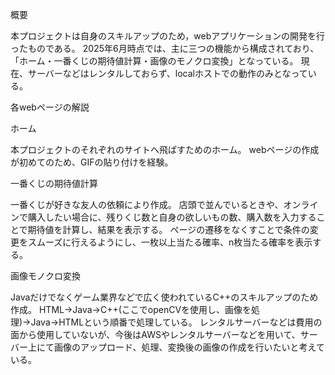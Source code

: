 概要

本プロジェクトは自身のスキルアップのため，webアプリケーションの開発を行ったものである。
2025年6月時点では、主に三つの機能から構成されており、「ホーム・一番くじの期待値計算・画像のモノクロ変換」となっている。
現在、サーバーなどはレンタルしておらず、localホストでの動作のみとなっている。

各webページの解説

ホーム

本プロジェクトのそれぞれのサイトへ飛ばすためのホーム。
webページの作成が初めてのため、GIFの貼り付けを経験。

一番くじの期待値計算

一番くじが好きな友人の依頼により作成。
店頭で並んでいるときや、オンラインで購入したい場合に、残りくじ数と自身の欲しいもの数、購入数を入力することで期待値を計算し、結果を表示する。
ページの遷移をなくすことで条件の変更をスムーズに行えるようにし、一枚以上当たる確率、n枚当たる確率を表示する。

画像モノクロ変換

Javaだけでなくゲーム業界などで広く使われているC++のスキルアップのため作成。
HTML→Java→C++(ここでopenCVを使用し、画像を処理)→Java→HTMLという順番で処理している。
レンタルサーバーなどは費用の面から使用していないが、今後はAWSやレンタルサーバーなどを用いて、サーバー上にて画像のアップロード、処理、変換後の画像の作成を行いたいと考えている。

